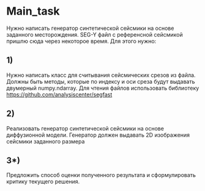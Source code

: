 # Main_task
Нужно написать генератор синтетической сейсмики на основе заданного месторождения. SEG-Y файл с референсной сейсмикой пришлю сюда через некоторое время. Для этого нужно:

## 1) 
Нужно написать класс для считывания сейсмических срезов из файла. Должны быть методы, которые по индексу и оси среза будут выдавать двумерный numpy.ndarray. Для чтения файлов использовать библиотеку https://github.com/analysiscenter/segfast

## 2) 
Реализовать генератор синтетической сейсмики на основе диффузионной модели. Генератор должен выдавать 2D изображения сейсмики заданного размера

## 3*) 
Предложить способ оценки полученного результата и сформулировать критику текущего решения.
